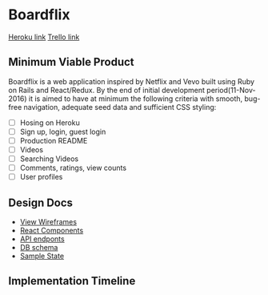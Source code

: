 # Boardflix

[Heroku link][heroku]
[Trello link][trello]

[heroku]: https://boardflix.herokuapp.com/
[trello]: https://trello.com

## Minimum Viable Product

Boardflix is a web application inspired by Netflix and Vevo built using Ruby on Rails and React/Redux. By the end of initial development period(11-Nov-2016) it is aimed to have at minimum the following criteria with smooth, bug-free navigation, adequate seed data and sufficient CSS styling:

- [ ] Hosing on Heroku
- [ ] Sign up, login, guest login
- [ ] Production README
- [ ] Videos
- [ ] Searching Videos
- [ ] Comments, ratings, view counts
- [ ] User profiles

## Design Docs
* [View Wireframes][wireframes]
* [React Components][components]
* [API endponts][api-endpoints]
* [DB schema][schema]
* [Sample State][sample-state]

[wireframes]: docs/wireframes
[components]: docs/component-hierarchy.md
[sample-state]: docs/sample-state.md
[api-endpoints]: docs/api-endpoints.md
[schema]: docs/schema.md

## Implementation Timeline
